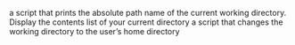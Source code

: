 a script that prints the absolute path name of the current working directory.
Display the contents list of your current directory
a script that changes the working directory to the user’s home directory
